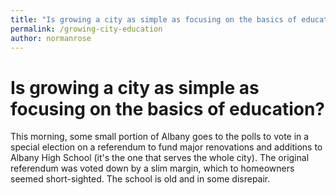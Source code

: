 ```yaml
---
title: "Is growing a city as simple as focusing on the basics of education?"
permalink: /growing-city-education
author: normanrose
---
```


# Is growing a city as simple as focusing on the basics of education?

This morning, some small portion of Albany goes to the polls to vote in a special election on a referendum to fund major renovations and additions to Albany High School (it's the one that serves the whole city). The original referendum was voted down by a slim margin, which to homeowners seemed short-sighted. The school is old and in some disrepair.